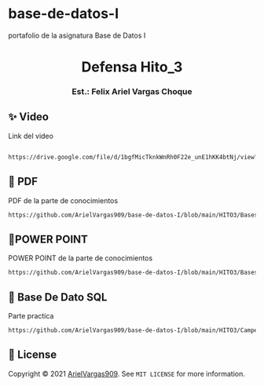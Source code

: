 # base-de-datos-I
portafolio de la asignatura Base de Datos I
<h1 align="center">Defensa Hito_3</h1>
<h3 align="center">Est.: Felix Ariel Vargas Choque</h3>

## ✨ Video

Link del video

```sh

https://drive.google.com/file/d/1bgfMicTknkWnRh0F22e_unE1hKK4btNj/view?usp=sharing
```

## 🚀 PDF

PDF de la parte de conocimientos

```sh
https://github.com/ArielVargas909/base-de-datos-I/blob/main/HITO3/Bases%20de%20Datos-%20SQL.pdf
```

## 📖POWER POINT

POWER POINT de la parte de conocimientos

```sh
https://github.com/ArielVargas909/base-de-datos-I/blob/main/HITO3/Bases%20de%20Datos-%20SQL.pptx
```

## 📖 Base De Dato SQL

Parte practica

```sh
https://github.com/ArielVargas909/base-de-datos-I/blob/main/HITO3/Campeonato%20unifranzito.sql
```


## 📝 License

Copyright © 2021 [ArielVargas909](https://github.com/ArielVargas909).
See ``MIT LICENSE`` for more information.
